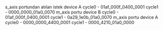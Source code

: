 s_axis portundan atılan istek device A
cycle0 - 01af_000f_0400_0001
cycle1 - 0000_0000_01a0_0070
m_axis portu device B
cycle0 - 01af_000f_0400_0001
cycle1 - 0a29_1e0b_01a0_0070
m_axis portu  device A
cycle0 - 0000_0000_4400_0001
cycle1 - 0000_4210_01a0_0000
